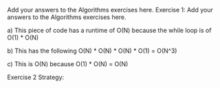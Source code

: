 Add your answers to the Algorithms exercises here.
Exercise 1: Add your answers to the Algorithms exercises here.

a) This piece of code has a runtime of O(N) because the while loop is of O(1) * O(N)

b) This has the following O(N) * O(N) * O(N) * O(1) = O(N^3)

c) This is O(N) because O(1) * O(N) = O(N)

Exercise 2 Strategy:

